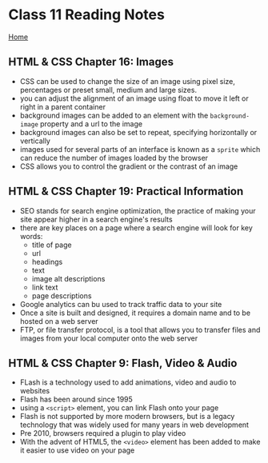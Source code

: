 # Class 11 Reading Notes

[Home](https://penjoe.github.io/reading-notes/)

## HTML & CSS Chapter 16: Images

* CSS can be used to change the size of an image using pixel size, percentages or preset small, medium and large sizes.
* you can adjust the alignment of an image using float to move it left or right in a parent container
* background images can be added to an element with the `background-image` property and a url to the image
* background images can also be set to repeat, specifying horizontally or vertically
* images used for several parts of an interface is known as a `sprite` which can reduce the number of images loaded by the browser
* CSS allows you to control the gradient or the contrast of an image

## HTML & CSS Chapter 19: Practical Information

* SEO stands for search engine optimization, the practice of making your site appear higher in a search engine's results
* there are key places on a page where a search engine will look for key words:
  * title of page
  * url
  * headings
  * text
  * image alt descriptions
  * link text
  * page descriptions
* Google analytics can bu used to track traffic data to your site
* Once a site is built and designed, it requires a domain name and to be hosted on a web server
* FTP, or file transfer protocol, is a tool that allows you to transfer files and images from your local computer onto the web server

## HTML & CSS Chapter 9: Flash, Video & Audio

* FLash is a technology used to add animations, video and audio to websites
* Flash has been around since 1995
* using a `<script>` element, you can link Flash onto your page
* Flash is not supported by more modern browsers, but is a legacy technology that was widely used for many years in web development
* Pre 2010, browsers required a plugin to play video
* With the advent of HTML5, the `<video>` element has been added to make it easier to use video on your page